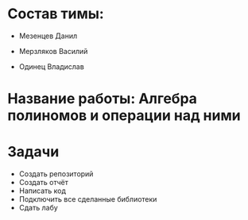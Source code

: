 # Состав тимы:
+ Мезенцев Данил 

+ Мерзляков Василий

+ Одинец Владислав
# Название работы: Алгебра полиномов и операции над ними
# Задачи
+ Создать репозиторий
+ Создать отчёт
+ Написать код
+ Подключить все сделанные библиотеки
+ Сдать лабу

